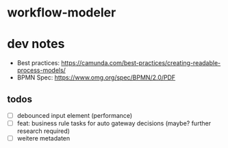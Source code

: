 # workflow-modeler

# dev notes

* Best practices: https://camunda.com/best-practices/creating-readable-process-models/
* BPMN Spec: https://www.omg.org/spec/BPMN/2.0/PDF

## todos

* [ ] debounced input element (performance)
* [ ] feat: business rule tasks for auto gateway decisions (maybe? further research required)
* [ ] weitere metadaten
